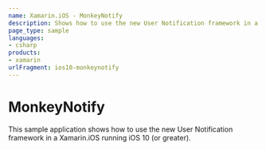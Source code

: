 ```yaml
---
name: Xamarin.iOS - MonkeyNotify
description: Shows how to use the new User Notification framework in a Xamarin.iOS running #ios10"
page_type: sample
languages:
- csharp
products:
- xamarin
urlFragment: ios10-monkeynotify
---
```

# MonkeyNotify

This sample application shows how to use the new User Notification framework in a Xamarin.iOS running iOS 10 (or greater). 





